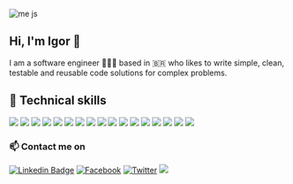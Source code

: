 <!-- ![banner](https://user-images.githubusercontent.com/13663615/164755803-51fe1185-45a5-433b-b5fa-45299bb87da1.png) -->
<!-- ![banner 2](https://user-images.githubusercontent.com/13663615/164758739-9723f021-13ab-4919-ac91-42f436d2c485.png) -->
<!-- ![image](https://user-images.githubusercontent.com/13663615/164760380-ba45687e-f646-479b-be7a-e8973f82865e.png) -->
<!-- ![image](https://user-images.githubusercontent.com/13663615/164760491-9813af85-3123-4631-820d-3c62dd17892a.png) -->
<!-- ![image](https://user-images.githubusercontent.com/13663615/164760816-dfebed2e-7b23-4f0d-af53-3ebcb13f8dc3.png) -->
<!-- ![image](https://user-images.githubusercontent.com/13663615/164760934-eafb8490-a909-4ca6-8983-d863f662f5f0.png) -->
<!-- ![banner4](https://user-images.githubusercontent.com/13663615/164762734-10cb624a-76f1-400f-8414-a31d22b4c3d7.png) -->
![me js](https://user-images.githubusercontent.com/13663615/164958529-ffba4ab9-b08b-45f2-90ec-b2e4e281acce.png)

## Hi, I'm Igor 👋
I am a software engineer 👨🏻‍💻 based in 🇧🇷 who likes to write simple, clean, testable and reusable code solutions for complex problems.

## 💼 Technical skills
![](https://img.shields.io/badge/Language-Javascript-informational?style=flat&logo=JavaScript&color=F7DF1E)
![](https://img.shields.io/badge/Language-Typescript-informational?style=flat&logo=Typescript&color=3178C6)
![](https://img.shields.io/badge/Backend-Node.js-informational?style=flat&logo=Node.js&color=brightgreen)
![](https://img.shields.io/badge/Backend-Java-informational?style=flat&logo=Java&color=orange&logoColor=orange)
![](https://img.shields.io/badge/Framework-Spring-informational?style=flat&logo=Spring&color=6DB33F&logoColor=6DB33F)
![](https://img.shields.io/badge/Framework-Express-informational?style=flat&logo=Express&color=000000)
![](https://img.shields.io/badge/Framework-NestJS-informational?style=flat&logo=NestJS&color=E0234E&logoColor=E0234E)
![](https://img.shields.io/badge/Framework-Jest-informational?style=flat&logo=Jest&color=C21325&logoColor=C21325)
![](https://img.shields.io/badge/Database-MySQL-informational?style=flat&logo=MySQL&color=blue&logoColor=white)
![](https://img.shields.io/badge/Database-PostgreSQL-informational?style=flat&logo=PostgreSQL&color=blue&logoColor=white)
![](https://img.shields.io/badge/Database-MongoDB-informational?style=flat&logo=MongoDB&color=116149)
![](https://img.shields.io/badge/Database-Redis-informational?style=flat&logo=Redis&color=DC382D)
![](https://img.shields.io/badge/Frontend-React-informational?style=flat&logo=react&color=61DAFB)
![](https://img.shields.io/badge/Frontend-Vue.js-informational?style=flat&logo=Vue.js&color=brightgreen)
![](https://img.shields.io/badge/Tool-GraphQL-informational?style=flat&logo=GraphQL&color=E10098&logoColor=E10098)
![](https://img.shields.io/badge/Tool-Git-informational?style=flat&logo=Git&color=F05032&logoColor=F05032)
![](https://img.shields.io/badge/Tool-Docker-informational?style=flat&logo=Docker&color=2496ED&logoColor=2496ED)


### 📫 Contact me on
[![Linkedin Badge](https://img.shields.io/badge/-igormjq-blue?style=for-the-badge&logo=Linkedin&logoColor=white&link=https://www.linkedin.com/in/igormjq/)](https://www.linkedin.com/in/igormjq/)
[![Facebook](https://img.shields.io/badge/Igor%20Marini%20Jaekel%20Quevedo-%231877F2.svg?style=for-the-badge&logo=Facebook&logoColor=white&link=https://www.facebook.com/igormjq/)](https://www.facebook.com/igormjq/)
[![Twitter](https://img.shields.io/badge/igormjq-%231DA1F2.svg?style=for-the-badge&logo=Twitter&logoColor=white&link=https://twitter.com/igormjq)](https://twitter.com/igormjq)
<a href="mailto:igormjq.dev@gmail.com">
  <img src="https://img.shields.io/badge/igormjq.dev@gmail.com-D14836?style=for-the-badge&logo=gmail&logoColor=white">
</a>
<div>

